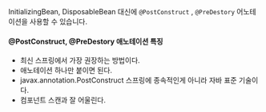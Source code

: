

InitializingBean, DisposableBean 대신에
`@PostConstruct` , `@PreDestory` 어노테이션을 사용할 수 있습니다.

#### @PostConstruct, @PreDestory 애노테이션 특징

- 최신 스프링에서 가장 권장하는 방법이다.
- 애노테이션 하나만 붙이면 된다.
- javax.annotation.PostConstruct 스프링에 종속적인게 아니라 자바 표준 기술이다.
- 컴포넌트 스캔과 잘 어울린다.